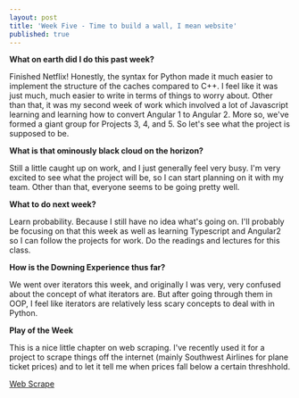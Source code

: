 ```yaml
---
layout: post
title: 'Week Five - Time to build a wall, I mean website'
published: true
---
```

**What on earth did I do this past week?**

Finished Netflix! Honestly, the syntax for Python made it much easier to implement the structure of the caches compared to C++. I feel like it was just much, much easier to write in terms of things to worry about. Other than that, it was my second week of work which involved a lot of Javascript learning and learning how to convert Angular 1 to Angular 2. More so, we've formed a giant group for Projects 3, 4, and 5. So let's see what the project is supposed to be. 

**What is that ominously black cloud on the horizon?**

Still a little caught up on work, and I just generally feel very busy. I'm very excited to see what the project will be, so I can start planning on it with my team. Other than that, everyone seems to be going pretty well.

**What to do next week?**

Learn probability. Because I still have no idea what's going on. I'll probably be focusing on that this week as well as learning Typescript and Angular2 so I can follow the projects for work. Do the readings and lectures for this class.

**How is the Downing Experience thus far?**

  We went over iterators this week, and originally I was very, very confused about the concept of what iterators are. But after going through them in OOP, I feel like iterators are relatively less scary concepts to deal with in Python. 

**Play of the Week**
  
  This is a nice little chapter on web scraping. I've recently used it for a project to scrape things off the internet (mainly Southwest Airlines for plane ticket prices) and to let it tell me when prices fall below a certain threshhold. 
  
  [Web Scrape](https://automatetheboringstuff.com/chapter11/)
